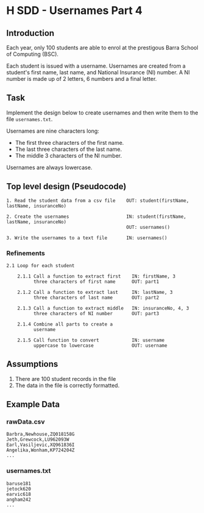 # H SDD - Usernames Part 4


## Introduction

Each year, only 100 students are able to enrol at the prestigous Barra School of Computing (BSC).

Each student is issued with a username.  Usernames are created from a student's first name, last name, and National Insurance (NI) number.  A NI number is made up of 2 letters, 6 numbers and a final letter.


## Task

Implement the design below to create usernames and then write them to the file `usernames.txt`.

Usernames are nine characters long:

- The first three characters of the first name.
- The last three characters of the last name.
- The middle 3 characters of the NI number.

Usernames are always lowercase.


## Top level design (Pseudocode)

```
1. Read the student data from a csv file    OUT: student(firstName, lastName, insuranceNo)

2. Create the usernames                     IN: student(firstName, lastName, insuranceNo)
                                            OUT: usernames()  
   
3. Write the usernames to a text file       IN: usernames()
```


### Refinements

```
2.1 Loop for each student

    2.1.1 Call a function to extract first    IN: firstName, 3
          three characters of first name      OUT: part1

    2.1.2 Call a function to extract last     IN: lastName, 3
          three characters of last name       OUT: part2

    2.1.3 Call a function to extract middle   IN: insuranceNo, 4, 3
          three characters of NI number       OUT: part3
          
    2.1.4 Combine all parts to create a
          username

    2.1.5 Call function to convert            IN: username
          uppercase to lowercase              OUT: username
```


## Assumptions

1. There are 100 student records in the file
2. The data in the file is correctly formatted.


## Example Data

### rawData.csv

```
Barbra,Newhouse,ZQ018158G
Jeth,Grewcock,LU962093W
Earl,Vasiljevic,XQ961836I
Angelika,Wonham,KP724204Z
...
```


### usernames.txt

```
baruse181
jetock620
earvic618
angham242
...
```
